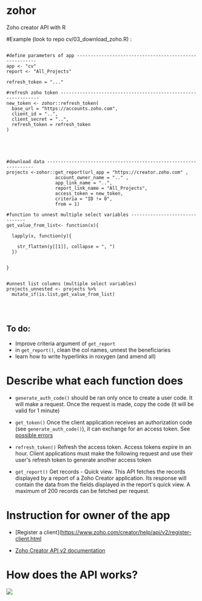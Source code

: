 # zohor
Zoho creator API with R

#Example (look to repo cv/03_download_zoho.R)
:
```

#define parameters of app -------------------------------------------------------
app <- "cv"
report <- "All_Projects"

refresh_token = "..."

#refresh zoho token --------------------------------------------------------------
new_token <- zohor::refresh_token(
  base_url = "https://accounts.zoho.com",
  client_id = "..",
  client_secret = "..",
  refresh_token = refresh_token
)


 


#download data -----------------------------------------------------------------
projects <-zohor::get_report(url_app = "https://creator.zoho.com" ,
                  account_owner_name = ".." ,
                  app_link_name = "..",
                  report_link_name = "All_Projects",
                  access_token = new_token,
                  criteria = "ID != 0",
                  from = 1)

#function to unnest multiple select variables -------------------------------
get_value_from_list<- function(x){
  
  lapply(x, function(y){
    
    str_flatten(y[[1]], collapse = ", ")
  })
  
  
}


#unnest list columns (multiple select variables)
projects_unnested <- projects %>%   
  mutate_if(is.list,get_value_from_list)
 



```

## To do:

* Improve criteria argument of `get_report`
* in `get_report()`, clean the col names, unnest the beneficiaries
* learn how to write hyperlinks in roxygen (and amend all)

# Describe what each function does

* `generate_auth_code()`  should be ran only once to create a user code. It will make a request. Once the request is made, copy the code (it will be valid for 1 minute)

* `get_token()` Once the client application receives an authorization code (see `generate_auth_code()`), it can exchange for an access token. See [possible errors](https://www.zoho.com/creator/help/api/v2/generate-token.html)

* `refresh_token()` Refresh the access token. Access tokens expire in an hour. Client applications must make the following request and use their user's refresh token to generate another access token

* `get_report()` Get records - Quick view. This API fetches the records displayed by a report of a Zoho Creator application. Its response will contain the data from the fields displayed in the report's quick view. A maximum of 200 records can be fetched per request.


# Instruction for owner of the app

* [Register a client](https://www.zoho.com/creator/help/api/v2/register-client.html

* [Zoho Creator API v2 documentation](https://www.zoho.com/creator/help/api/v2/oauth-overview.html)


# How does the API works?

![](https://www.zohowebstatic.com/sites/default/files/creator/zc_api_oauth.png)
